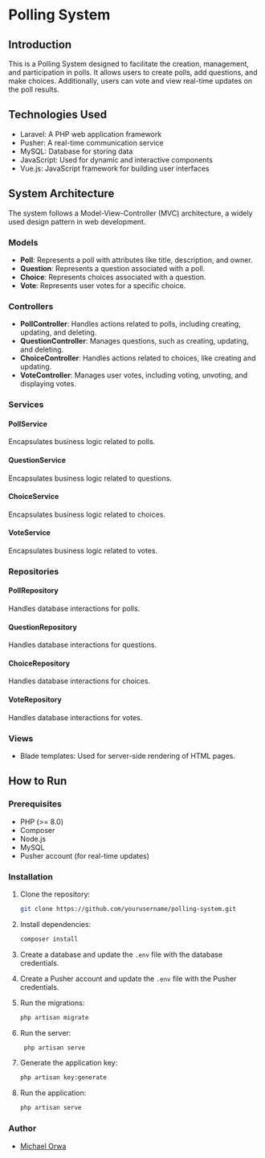 # Polling System

## Introduction

This is a Polling System designed to facilitate the creation, management, and participation in polls. It allows users to create polls, add questions, and make choices. Additionally, users can vote and view real-time updates on the poll results.

## Technologies Used

- Laravel: A PHP web application framework
- Pusher: A real-time communication service
- MySQL: Database for storing data
- JavaScript: Used for dynamic and interactive components
- Vue.js: JavaScript framework for building user interfaces

## System Architecture

The system follows a Model-View-Controller (MVC) architecture, a widely used design pattern in web development.

### Models

- **Poll**: Represents a poll with attributes like title, description, and owner.
- **Question**: Represents a question associated with a poll.
- **Choice**: Represents choices associated with a question.
- **Vote**: Represents user votes for a specific choice.

### Controllers

- **PollController**: Handles actions related to polls, including creating, updating, and deleting.
- **QuestionController**: Manages questions, such as creating, updating, and deleting.
- **ChoiceController**: Handles actions related to choices, like creating and updating.
- **VoteController**: Manages user votes, including voting, unvoting, and displaying votes.

### Services

#### PollService
Encapsulates business logic related to polls.

#### QuestionService
Encapsulates business logic related to questions.

#### ChoiceService
Encapsulates business logic related to choices.

#### VoteService
Encapsulates business logic related to votes.

### Repositories

#### PollRepository
Handles database interactions for polls.

#### QuestionRepository
Handles database interactions for questions.

#### ChoiceRepository
Handles database interactions for choices.

#### VoteRepository
Handles database interactions for votes.



### Views

- Blade templates: Used for server-side rendering of HTML pages.

## How to Run

### Prerequisites

- PHP (>= 8.0)
- Composer
- Node.js
- MySQL
- Pusher account (for real-time updates)

### Installation

1. Clone the repository:

   ```bash
   git clone https://github.com/yourusername/polling-system.git
    ```
2. Install dependencies:

   ```bash
   composer install
   ```
3. Create a database and update the `.env` file with the database credentials.
4. Create a Pusher account and update the `.env` file with the Pusher credentials.
5. Run the migrations:

   ```bash
   php artisan migrate
   ```
6. Run the server:

   ```bash
    php artisan serve
    ```
7. Generate the application key:

   ```bash
   php artisan key:generate
   ```
   
8. Run the application:

   ```bash
   php artisan serve
   ```

### Author
- [Michael Orwa](https://github.com/mjoel4708)


